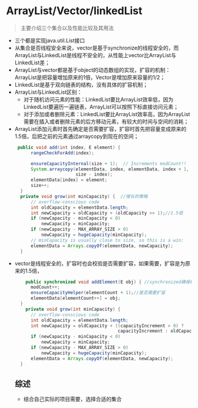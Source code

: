 # ArrayList/Vector/linkedList

> 主要介绍三个集合以及性能比较及其用法

- 三个都是实现java.util.List接口
- 从集合是否线程安全来说，vector是基于synchronize的线程安全的，而ArrayList与LinkedList是线程不安全的，从性能上vector比ArrayList与LinkedList差；
- ArrayList与vector都是基于object的动态数组的实现，扩容的机制：ArrayList是把容量增加原来的1倍，Vector是增加原来容量的1/2；
- LinkedList是基于双向链表的结构，没有具体的扩容机制；
- ArrayList与LinkedList区别：
  * 对于随机访问元素的性能：LinkedList要比ArrayList效率低，因为LinkedList要遍历一遍链表，ArrayList可以按照下标直接访问元素；
  * 对于添加或者删除元素：LinkedList要比ArrayList效率高，因为ArrayList需要在插入或者删除元素的后方移动元素，有较大的时间与空间的消耗；
- ArrayList添加元素时首先确定是否需要扩容，扩容时首先把容量变成原来的1.5倍，后把之前的元素通过arraycopy到现在的空间；
  ```java
   public void add(int index, E element) {
        rangeCheckForAdd(index);
  
        ensureCapacityInternal(size + 1);  // Increments modCount!!
        System.arraycopy(elementData, index, elementData, index + 1,
                         size - index);
        elementData[index] = element;
        size++;
    }
    private void grow(int minCapacity) {  //增长的策略
        // overflow-conscious code
        int oldCapacity = elementData.length;
        int newCapacity = oldCapacity + (oldCapacity >> 1);//1.5倍
        if (newCapacity - minCapacity < 0)
            newCapacity = minCapacity;
        if (newCapacity - MAX_ARRAY_SIZE > 0)
            newCapacity = hugeCapacity(minCapacity);
        // minCapacity is usually close to size, so this is a win:
        elementData = Arrays.copyOf(elementData, newCapacity);
    }
  ```
- vector是线程安全的，扩容时也会校验是否需要扩容，如果需要，扩容是为原来的1.5倍，
  ```java
      public synchronized void addElement(E obj) { //synchronized确保线程安全性
        modCount++;
        ensureCapacityHelper(elementCount + 1);//是否需要扩容
        elementData[elementCount++] = obj;
    }
      private void grow(int minCapacity) {
        // overflow-conscious code
        int oldCapacity = elementData.length;
        int newCapacity = oldCapacity + ((capacityIncrement > 0) ?
                                         capacityIncrement : oldCapacity); //扩增原来的0.5空间
        if (newCapacity - minCapacity < 0)
            newCapacity = minCapacity;
        if (newCapacity - MAX_ARRAY_SIZE > 0)
            newCapacity = hugeCapacity(minCapacity);
        elementData = Arrays.copyOf(elementData, newCapacity);
    }
  ```
  ## 综述
  - 结合自己实际的项目需要，选择合适的集合